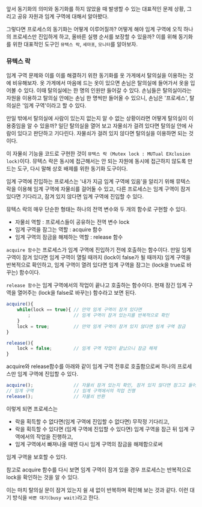 앞서 동기화의 의미와 동기화를 하지 않았을 때 발생할 수 있는 대표적인 문제 상황, 그리고 공유 자원과 임계 구역에 대해서 알아봤다.

그렇다면 프로세스의 동기화는 어떻게 이루어질까? 어떻게 해야 임계 구역에 오직 하나의 프로세스만 진입하게 하고, 올바른 실행 순서를 보장할 수 있을까? 이를 위해 동기화를 위한 대표적인 도구인 `뮤텍스 락`, `세마포`, `모니터`를 알아보자.

### 뮤텍스 락
임계 구역 문제와 이를 이를 해결하기 위한 동기화를 옷 가게에서 탈의실을 이용하는 것에 비유해보자. 옷 가게에서 마음에 드는 옷이 있으면 손님은 탈의실에 들어가서 옷을 입어볼 수 있다. 이때 탈의실에는 한 명의 인원만 들어갈 수 있다. 손님들은 탈의실이라는 자원을 이용하고 탈의실 안에는 손님 한 명씩만 들어올 수 있으니, 손님은 '프로세스', 탈의실은 '임계 구역'이라고 할 수 있다.

만일 밖에서 탈의실에 사람이 있는지 없는지 알 수 없는 상황이라면 어떻게 탈의실이 이용중임을 알 수 있을까? 일단 탈의실을 열어 보고 자물쇠가 걸려 있다면 탈의실 안에 사람이 있다고 판단하고 기다린다. 자물쇠가 걸려 있지 않다면 탈의실을 이용하면 되는 것이다.

이 자물쇠 기능을 코드로 구현한 것이 `뮤텍스 락 (Mutex lock : MUTual EXclusion lock)`이다. 뮤텍스 락은 동시에 접근해서는 안 되는 자원에 동시에 접근하지 않도록 만드는 도구, 다시 말해 상호 배제를 위한 동기화 도구이다.

임계 구역에 진입하는 프로세스는 '내가 지금 임계 구역에 있음'을 알리기 위해 뮤텍스 락을 이용해 임계 구역에 자물쇠를 걸어둘 수 있고, 다른 프로세스는 임계 구역이 잠겨 있다면 기다리고, 잠겨 있지 않다면 임계 구역에 진입할 수 있다.

뮤텍스 락의 매우 단순한 형태는 하나의 전역 변수와 두 개의 함수로 구현할 수 있다.

- 자물쇠 역할 : 프로세스들이 공유하는 전역 변수 lock
- 임계 구역을 잠그는 역할 : acquire 함수
- 임계 구역의 잠금을 해제하는 역할 : release 함수

`acquire 함수`는 프로세스가 임계 구역에 진입하기 전에 호출하는 함수이다. 만일 임계 구역이 잠겨 있다면 임계 구역이 열릴 때까지 (lock이 false가 될 때까지) 임계 구역을 반복적으로 확인하고, 임계 구역이 열려 있다면 임계 구역을 잠그는 (lock을 true로 바꾸는) 함수이다.

`release 함수`는 임계 구역에서의 작업이 끝나고 호출하는 함수이다. 현재 잠긴 임계 구역을 열어주는 (lock을 false로 바꾸는) 함수라고 보면 된다.

```js
acquire(){
	while(lock == true){ // 만약 임계 구역이 잠겨 있다면
		;                // 임계 구역이 잠겨 있는지를 반복적으로 확인
	}
	lock = true;         // 만약 임계 구역이 잠겨 있지 않다면 임계 구역 잠금
}

release(){
	lock = false;        // 임계 구역 작업이 끝났으니 잠금 해제
}
```

acquire와 release함수를 아래와 같이 임계 구역 전후로 호출함으로써 하나의 프로세스만 임계 구역에 진입할 수 있다.

```js
acquire();               // 자물쇠 잠겨 있는지 확인, 잠겨 있지 않다면 잠그고 들어가기
// 임계 구역               // 임계 구역에서의 작업 진행
release();               // 자물쇠 반환
```

이렇게 되면 프로세스는

- 락을 획득할 수 없다면(임계 구역에 진입할 수 없다면) 무작정 기다리고,
- 락을 획득할 수 있다면 (임계 구역에 진입할 수 있다면) 임계 구역을 잠근 뒤 임계 구역에서의 작업을 진행하고,
- 임계 구역에서 빠져나올 때엔 다시 임계 구역의 잠금을 해제함으로써

임계 구역을 보호할 수 있다.

참고로 acquire 함수를 다시 보면 임계 구역이 잠겨 있을 경우 프로세스는 반복적으로 lock을 확인하는 것을 알 수 있다.

이는 마치 탈의실 문이 잠겨 있는지 쉴 새 없이 반복하며 확인해 보는 것과 같다. 이런 대기 방식을 `바쁜 대기(busy wait)`라고 한다.

